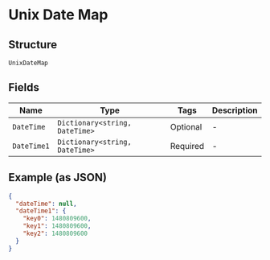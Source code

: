 
# Unix Date Map

## Structure

`UnixDateMap`

## Fields

| Name | Type | Tags | Description |
|  --- | --- | --- | --- |
| `DateTime` | `Dictionary<string, DateTime>` | Optional | - |
| `DateTime1` | `Dictionary<string, DateTime>` | Required | - |

## Example (as JSON)

```json
{
  "dateTime": null,
  "dateTime1": {
    "key0": 1480809600,
    "key1": 1480809600,
    "key2": 1480809600
  }
}
```

